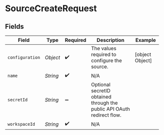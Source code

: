 # SourceCreateRequest


## Fields

| Field                                                                  | Type                                                                   | Required                                                               | Description                                                            | Example                                                                |
| ---------------------------------------------------------------------- | ---------------------------------------------------------------------- | ---------------------------------------------------------------------- | ---------------------------------------------------------------------- | ---------------------------------------------------------------------- |
| `configuration`                                                        | *Object*                                                               | :heavy_check_mark:                                                     | The values required to configure the source.                           | [object Object]                                                        |
| `name`                                                                 | *String*                                                               | :heavy_check_mark:                                                     | N/A                                                                    |                                                                        |
| `secretId`                                                             | *String*                                                               | :heavy_minus_sign:                                                     | Optional secretID obtained through the public API OAuth redirect flow. |                                                                        |
| `workspaceId`                                                          | *String*                                                               | :heavy_check_mark:                                                     | N/A                                                                    |                                                                        |